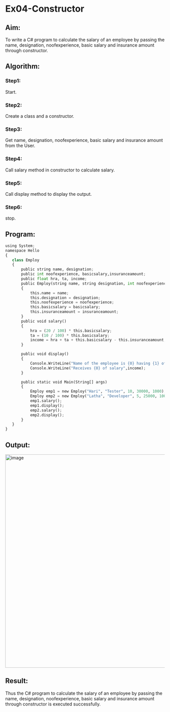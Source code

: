 # Ex04-Constructor
## Aim:
 To write a C# program to calculate the salary of an employee by passing the name, designation, noofexperience, basic salary and insurance amount through constructor.
 
 ## Algorithm:
 ### Step1:
Start.

 ### Step2:
Create a class and a constructor.

 ### Step3:
Get name, designation, noofexperience, basic salary and insurance amount from the User.

 ### Step4:
Call salary method in constructor to calculate salary.

 ### Step5:
Call display method to display the output.

 ### Step6:
stop.
 
 ## Program:
 ```python
using System;
namespace Hello
{
    class Employ
    {
        public string name, designation;
        public int noofexperience, basicsalary,insuranceamount;
        public float hra, ta, income;
        public Employ(string name, string designation, int noofexperience, int basicsalary, int insuranceamount)
        {
            this.name = name;
            this.designation = designation;
            this.noofexperience = noofexperience;
            this.basicsalary = basicsalary;
            this.insuranceamount = insuranceamount;
        }
        public void salary()
        {
            hra = (20 / 100) * this.basicsalary;
            ta = (10 / 100) * this.basicsalary;
            income = hra + ta + this.basicsalary - this.insuranceamount;
        }

        public void display()
        {
            Console.WriteLine("Name of the employee is {0} having {1} of experience, working as {2}", this.name, this.noofexperience, this.designation);
            Console.WriteLine("Receives {0} of salary",income);
        }

        public static void Main(String[] args)
        {
            Employ emp1 = new Employ("Hari", "Tester", 10, 30000, 1000);
            Employ emp2 = new Employ("Latha", "Developer", 5, 25000, 1000);
            emp1.salary();
            emp1.display();
            emp2.salary();
            emp2.display();
        }
    }
}

 ```
 
 ## Output:
 <img width="673" alt="image" src="https://user-images.githubusercontent.com/75235554/166908728-16a7620b-691e-4e3d-bc24-dabf195bfec2.png">

 
 ## Result:
Thus the C# program to calculate the salary of an employee by passing the name, designation, noofexperience, basic salary and insurance amount through constructor is executed successfully.
